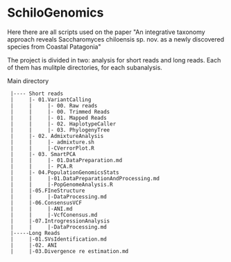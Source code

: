 # SchiloGenomics

Here there are all scripts used on the paper "An integrative taxonomy approach reveals Saccharomyces chiloensis sp. nov. as a newly discovered species from Coastal Patagonia"

The project is divided in two: analysis for short reads and long reads. Each of them has mulitple directories, for each subanalysis.

Main directory
     
     |---- Short reads
     |     |- 01.VariantCalling
     |     |     |- 00. Raw reads
     |     |     |- 00. Trimmed Reads
     |     |     |- 01. Mapped Reads
     |     |     |- 02. HaplotypeCaller
     |     |     |- 03. PhylogenyTree
     |     |- 02. AdmixtureAnalysis
     |     |     |- admixture.sh
     |     |     |-CVerrorPlot.R
     |     |- 03. SmartPCA 
     |     |     |- 01.DataPreparation.md
     |     |     |- PCA.R
     |     |- 04.PopulationGenomicsStats 
     |     |     |-01.DataPreparationAndProcessing.md
     |     |     |-PopGenomeAnalysis.R
     |     |-05.FIneStructure
     |     |     |-DataProcessing.md
     |     |-06.ConsensusVCF
     |     |     |-ANI.md
     |     |     |-VcfConensus.md
     |     |-07.IntrogressionAnalysis
     |     |     |-DataProcessing.md
     |-----Long Reads
     |     |-01.SVsIdentification.md
     |     |-02. ANI     
     |     |-03.Divergence re estimation.md
     
